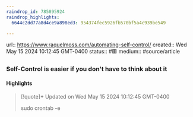 ```yaml
---
raindrop_id: 785895924
raindrop_highlights:
  6644c2dd77a8d4ce9a898ed3: 954374fec5926fb570bf5a4c939be549

---
```


url:: https://www.raquelmoss.com/automating-self-control/
created:: Wed May 15 2024 10:12:45 GMT-0400
status:: #🟥
medium:: #source/article


### Self-Control is easier if you don&#39;t have to think about it



#### Highlights

> [!quote]+ Updated on Wed May 15 2024 10:12:45 GMT-0400
>
> sudo crontab -e
